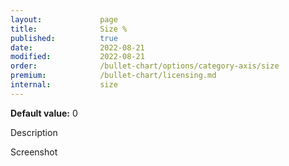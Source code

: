 ```yaml
---
layout:             page
title:              Size %
published:          true
date:               2022-08-21
modified:   	    2022-08-21
order:              /bullet-chart/options/category-axis/size
premium:            /bullet-chart/licensing.md
internal:           size
---
```


**Default value:** 0 

<todo>Description</todo>

<todo>Screenshot</todo>